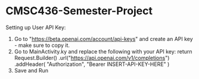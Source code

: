 # CMSC436-Semester-Project

Setting up User API Key:
1) Go to "https://beta.openai.com/account/api-keys" and create an API key - make sure to copy it. 
2) Go to MainActivity.ky and replace the following with your API key:
        return Request.Builder()
            .url("https://api.openai.com/v1/completions")
            .addHeader(
                "Authorization",
                "Bearer INSERT-API-KEY-HERE"
            )
3) Save and Run
